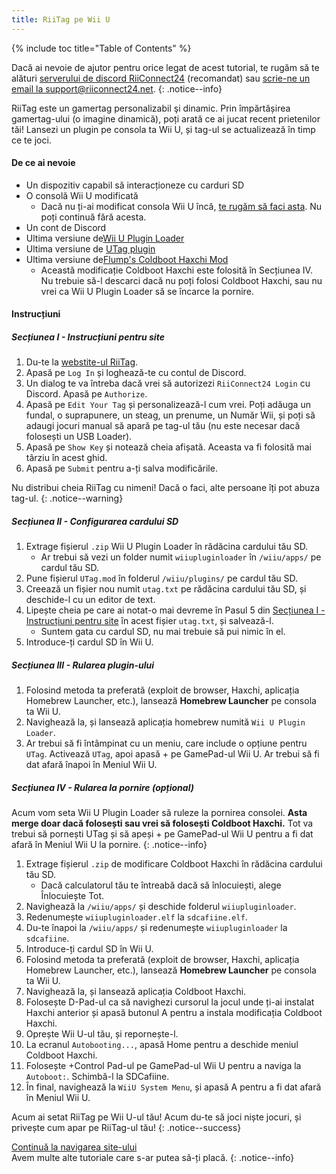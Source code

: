 ```yaml
---
title: RiiTag pe Wii U
---
```


{% include toc title="Table of Contents" %}

Dacă ai nevoie de ajutor pentru orice legat de acest tutorial, te rugăm să te alături [serverului de discord RiiConnect24](https://discord.gg/rc24) (recomandat) sau [scrie-ne un email la support@riiconnect24.net](mailto:support@riiconnect24.net).
{: .notice--info}

RiiTag este un gamertag personalizabil şi dinamic. Prin împărtășirea gamertag-ului (o imagine dinamică), poți arată ce ai jucat recent prietenilor tăi! Lansezi un plugin pe consola ta Wii U, și tag-ul se actualizează în timp ce te joci.

#### De ce ai nevoie

- Un dispozitiv capabil să interacționeze cu carduri SD
- O consolă Wii U modificată
   - Dacă nu ți-ai modificat consola Wii U încă, [te rugăm să faci asta](https://wiiu.hacks.guide). Nu poți continuă fără acesta.
- Un cont de Discord
- Ultima versiune de[Wii U Plugin Loader](https://github.com/Maschell/WiiUPluginLoader/releases)
- Ultima versiune de [UTag plugin](https://github.com/RiiConnect24/UTag/releases)
- Ultima versiune de[Flump's Coldboot Haxchi Mod](https://www.dropbox.com/sh/gxkf72jia1adpyg/AACPMfGU2AyWUZmhU2awjSsca/Haxchi-CBHC%20Flump%20Mod.zip?dl=1)
   - Această modificație Coldboot Haxchi este folosită în Secțiunea IV. Nu trebuie să-l descarci dacă nu poți folosi Coldboot Haxchi, sau nu vrei ca Wii U Plugin Loader să se încarce la pornire.

#### Instrucțiuni

##### Secțiunea I - Instrucțiuni pentru site

1. Du-te la [webstite-ul RiiTag](https://tag.rc24.xyz/).
2. Apasă pe `Log In` și loghează-te cu contul de Discord.
3. Un dialog te va întreba dacă vrei să autorizezi `RiiConnect24 Login` cu Discord. Apasă pe `Authorize`.
4. Apasă pe `Edit Your Tag` și personalizează-l cum vrei. Poți adăuga un fundal, o suprapunere, un steag, un prenume, un Număr Wii, și poți să adaugi jocuri manual să apară pe tag-ul tău (nu este necesar dacă folosești un USB Loader).
5. Apasă pe `Show Key` și notează cheia afișată. Aceasta va fi folosită mai târziu în acest ghid.
6. Apasă pe `Submit` pentru a-ți salva modificările.

Nu distribui cheia RiiTag cu nimeni! Dacă o faci, alte persoane îți pot abuza tag-ul.
{: .notice--warning}

##### Secțiunea II - Configurarea cardului SD

1. Extrage fișierul `.zip` Wii U Plugin Loader în rădăcina cardului tău SD.
   - Ar trebui să vezi un folder numit `wiiupluginloader` în `/wiiu/apps/` pe cardul tău SD.
2. Pune fișierul `UTag.mod` în folderul `/wiiu/plugins/` pe cardul tău SD.
3. Creează un fișier nou numit `utag.txt` pe rădăcina cardului tău SD, și deschide-l cu un editor de text.
4. Lipește cheia pe care ai notat-o mai devreme în Pasul 5 din [Secțiunea I - Instrucțiuni pentru site](#section-i---getting-started) în acest fișier `utag.txt`, și salvează-l.
   - Suntem gata cu cardul SD, nu mai trebuie să pui nimic în el.
5. Introduce-ți cardul SD în Wii U.

##### Secțiunea III - Rularea plugin-ului

1. Folosind metoda ta preferată (exploit de browser, Haxchi, aplicația Homebrew Launcher, etc.), lansează **Homebrew Launcher** pe consola ta Wii U.
2. Navighează la, și lansează aplicația homebrew numită `Wii U Plugin Loader`.
3. Ar trebui să fi întâmpinat cu un meniu, care include o opțiune pentru `UTag`. Activează `UTag`, apoi apasă + pe GamePad-ul Wii U. Ar trebui să fi dat afară înapoi în Meniul Wii U.

##### Secțiunea IV - Rularea la pornire (opțional)

Acum vom seta Wii U Plugin Loader să ruleze la pornirea consolei. **Asta merge doar dacă folosești sau vrei să folosești Coldboot Haxchi.** Tot va trebui să pornești UTag și să apeși + pe GamePad-ul Wii U pentru a fi dat afară în Meniul Wii U la pornire.
{: .notice--info}

1. Extrage fișierul `.zip` de modificare Coldboot Haxchi în rădăcina cardului tău SD.
   - Dacă calculatorul tău te întreabă dacă să înlocuiești, alege Înlocuiește Tot.
2. Navighează la `/wiiu/apps/` și deschide folderul `wiiupluginloader`.
3. Redenumește `wiiupluginloader.elf` la `sdcafiine.elf`.
4. Du-te înapoi la `/wiiu/apps/` și redenumește `wiiupluginloader` la `sdcafiine`.
5. Introduce-ți cardul SD în Wii U.
6. Folosind metoda ta preferată (exploit de browser, Haxchi, aplicația Homebrew Launcher, etc.), lansează **Homebrew Launcher** pe consola ta Wii U.
6. Navighează la, și lansează aplicația Coldboot Haxchi.
7. Folosește D-Pad-ul ca să navighezi cursorul la jocul unde ți-ai instalat Haxchi anterior și apasă butonul A pentru a instala modificația Coldboot Haxchi.
8. Oprește Wii U-ul tău, și repornește-l.
9. La ecranul `Autobooting...`, apasă Home pentru a deschide meniul Coldboot Haxchi.
10. Folosește +Control Pad-ul pe GamePad-ul Wii U pentru a naviga la `Autoboot:`. Schimbă-l la SDCafiine.
11. În final, navighează la `WiiU System Menu`, și apasă A pentru a fi dat afară în Meniul Wii U.

Acum ai setat RiiTag pe Wii U-ul tău! Acum du-te să joci niște jocuri, și privește cum apar pe RiiTag-ul tău!
{: .notice--success}

[Continuă la navigarea site-ului](site-navigation)<br> Avem multe alte tutoriale care s-ar putea să-ți placă.
{: .notice--info}

